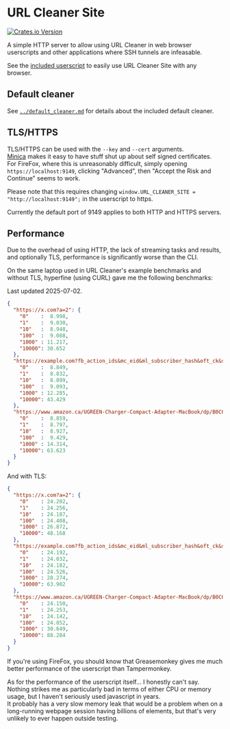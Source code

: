 # URL Cleaner Site

[![Crates.io Version](https://img.shields.io/crates/v/url-cleaner-site)](https://crates.io/crates/url-cleaner-site/)

A simple HTTP server to allow using URL Cleaner in web browser userscripts and other applications where SSH tunnels are infeasable.

See the [included userscript](url-cleaner-site.js) to easily use URL Cleaner Site with any browser.

## Default cleaner

See [`../default_cleaner.md`](../default_cleaner.md) for details about the included default cleaner.

## TLS/HTTPS

TLS/HTTPS can be used with the `--key` and `--cert` arguments.  
[Minica](https://github.com/jsha/minica) makes it easy to have stuff shut up about self signed certificates.  
For FireFox, where this is unreasonably difficult, simply opening `https://localhost:9149`, clicking "Advanced", then "Accept the Risk and Continue" seems to work.

Please note that this requires changing `window.URL_CLEANER_SITE = "http://localhost:9149";` in the userscript to https.

Currently the default port of 9149 applies to both HTTP and HTTPS servers.

## Performance

Due to the overhead of using HTTP, the lack of streaming tasks and results, and optionally TLS, performance is significantly worse than the CLI.

On the same laptop used in URL Cleaner's example benchmarks and without TLS, hyperfine (using CURL) gave me the following benchmarks:

Last updated 2025-07-02.

```Json
{
  "https://x.com?a=2": {
    "0"    :  8.998,
    "1"    :  9.030,
    "10"   :  8.948,
    "100"  :  9.088,
    "1000" : 11.217,
    "10000": 30.652
  },
  "https://example.com?fb_action_ids&mc_eid&ml_subscriber_hash&oft_ck&s_cid&unicorn_click_id": {
    "0"    :  8.849,
    "1"    :  8.832,
    "10"   :  8.899,
    "100"  :  9.093,
    "1000" : 12.285,
    "10000": 43.429
  },
  "https://www.amazon.ca/UGREEN-Charger-Compact-Adapter-MacBook/dp/B0C6DX66TN/ref=sr_1_5?crid=2CNEQ7A6QR5NM&keywords=ugreen&qid=1704364659&sprefix=ugreen%2Caps%2C139&sr=8-5&ufe=app_do%3Aamzn1.fos.b06bdbbe-20fd-4ebc-88cf-fa04f1ca0da8": {
    "0"    :  8.859,
    "1"    :  8.797,
    "10"   :  8.927,
    "100"  :  9.429,
    "1000" : 14.314,
    "10000": 63.623
  }
}
```

And with TLS:

```Json
{
  "https://x.com?a=2": {
    "0"    : 24.202,
    "1"    : 24.256,
    "10"   : 24.187,
    "100"  : 24.408,
    "1000" : 26.872,
    "10000": 48.168
  },
  "https://example.com?fb_action_ids&mc_eid&ml_subscriber_hash&oft_ck&s_cid&unicorn_click_id": {
    "0"    : 24.192,
    "1"    : 24.032,
    "10"   : 24.182,
    "100"  : 24.526,
    "1000" : 28.274,
    "10000": 63.902
  },
  "https://www.amazon.ca/UGREEN-Charger-Compact-Adapter-MacBook/dp/B0C6DX66TN/ref=sr_1_5?crid=2CNEQ7A6QR5NM&keywords=ugreen&qid=1704364659&sprefix=ugreen%2Caps%2C139&sr=8-5&ufe=app_do%3Aamzn1.fos.b06bdbbe-20fd-4ebc-88cf-fa04f1ca0da8": {
    "0"    : 24.150,
    "1"    : 24.253,
    "10"   : 24.142,
    "100"  : 24.852,
    "1000" : 30.649,
    "10000": 88.284
  }
}
```

If you're using FireFox, you should know that Greasemonkey gives me much better performance of the userscript than Tampermonkey.  

As for the performance of the userscript itself... I honestly can't say. Nothing strikes me as particularly bad in terms of either CPU or memory usage, but I haven't seriously used javascript in years.  
It probably has a very slow memory leak that would be a problem when on a long-running webpage session having billions of elements, but that's very unlikely to ever happen outside testing.
